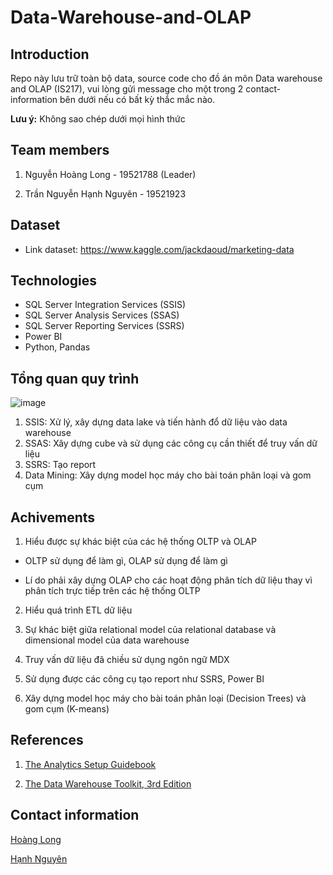 # Data-Warehouse-and-OLAP

## Introduction

Repo này lưu trữ toàn bộ data, source code cho đồ án môn Data warehouse and OLAP (IS217), vui lòng gửi message cho một trong 2 contact-information bên dưới nếu có bất kỳ thắc mắc nào.

  

**Lưu ý:** Không sao chép dưới mọi hình thức

  

## Team members

1. Nguyễn Hoàng Long - 19521788 (Leader)

2. Trần Nguyễn Hạnh Nguyên - 19521923

  

## Dataset

+ Link dataset: https://www.kaggle.com/jackdaoud/marketing-data

## Technologies

+ SQL Server Integration Services (SSIS)
+ SQL Server Analysis Services (SSAS)
+ SQL Server Reporting Services (SSRS)
+ Power BI
+ Python, Pandas

## Tổng quan quy trình

![image](https://user-images.githubusercontent.com/43443323/144692233-345bf2f1-030d-486f-ab23-f0d754d6a6fb.png)

1. SSIS: Xử lý, xây dựng data lake và tiến hành đổ dữ liệu vào data warehouse
2. SSAS: Xây dựng cube và sử dụng các công cụ cần thiết để truy vấn dữ liệu
3. SSRS: Tạo report
4. Data Mining: Xây dựng model học máy cho bài toán phân loại và gom cụm

## Achivements

1. Hiểu được sự khác biệt của các hệ thống OLTP và OLAP

+ OLTP sử dụng để làm gì, OLAP sử dụng để làm gì

+ Lí do phải xây dựng OLAP cho các hoạt động phân tích dữ liệu thay vì phân tích trực tiếp trên các hệ thống OLTP

2. Hiểu quá trình ETL dữ liệu

3. Sự khác biệt giữa relational model của relational database và dimensional model của data warehouse
4. Truy vấn dữ liệu đã chiều sử dụng ngôn ngữ MDX
5. Sử dụng được các công cụ tạo report như SSRS, Power BI
6. Xây dựng model học máy cho bài toán phân loại (Decision Trees) và gom cụm (K-means)

  
## References

1. [The Analytics Setup Guidebook](https://www.holistics.io/books/setup-analytics/a-modern-analytics-stack/)

2. [The Data Warehouse Toolkit, 3rd Edition](https://www.kimballgroup.com/data-warehouse-business-intelligence-resources/books/data-warehouse-dw-toolkit/)

  

## Contact information

[Hoàng Long](https://www.facebook.com/nghoanglong.17dec/)

  

[Hạnh Nguyên](https://www.facebook.com/tnhn1110)